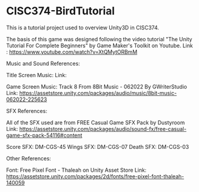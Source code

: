 # CISC374-BirdTutorial
This is a tutorial project used to overview Unity3D in CISC374.

The basis of this game was designed following the video tutorial "The Unity Tutorial For Complete Beginners" by Game Maker's Toolkit on Youtube. Link : https://www.youtube.com/watch?v=XtQMytORBmM 

Music and Sound References:

  Title Screen Music: 
    Link: 
    
  Game Screen Music: Track 8 From 8Bit Music - 062022 By GWriterStudio
    Link: https://assetstore.unity.com/packages/audio/music/8bit-music-062022-225623

SFX References:

All of the SFX used are from FREE Casual Game SFX Pack by Dustyroom
Link: https://assetstore.unity.com/packages/audio/sound-fx/free-casual-game-sfx-pack-54116#content

Score SFX: DM-CGS-45
Wings SFX: DM-CGS-07
Death SFX: DM-CGS-03

Other References: 

Font: Free Pixel Font - Thaleah on Unity Asset Store
  Link: https://assetstore.unity.com/packages/2d/fonts/free-pixel-font-thaleah-140059

